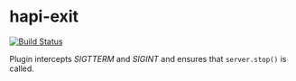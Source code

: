 # hapi-exit

[![Build Status](https://travis-ci.org/shinzui/hapi-exit.png?branch=master)](https://travis-ci.org/shinzui/hapi-exit) 

Plugin intercepts *SIGTTERM* and *SIGINT* and ensures that `server.stop()` is called.
